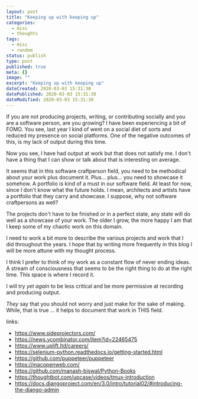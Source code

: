 ```yaml
---
layout: post
title: "Keeping up with keeping up"
categories:
  - misc
  - thoughts
tags:
  - misc
  - random
status: publish
type: post
published: true
meta: {}
image: ""
excerpt: "Keeping up with keeping up"
dateCreated: 2020-03-03 15:31:30
datePublished: 2020-03-03 15:31:30
dateModified: 2020-03-03 15:31:30
---
```


If you are not producing projects, writing, or contributing socially and you are a software person, are you growing? I have been experiencing a bit of FOMO. You see, last year I kind of went on a social diet of sorts and reduced my presence on social platforms. One of the negative outcomes of this, is my lack of output during this time.

Now you see, I have had output at work but that does not satisfy me. I don't have a thing that I can show or talk about that is interesting on average.

It seems that in this software craftperson field, you need to be methodical about your work plus document it. Plus... plus... you need to showcase it somehow. A portfolio is kind of a must in our software field. At least for now, since I don't know what the future holds. I mean, architects and artists have a portfolio that they carry and showcase. I suppose, why not software craftpersons as well?

The projects don't have to be finished or in a perfect state, any state will do well as a showcase of your work. The older I grow, the more happy I am that I keep some of my chaotic work on this domain.

I need to work a bit more to describe the various projects and work that I did throughout the years. I hope that by writing more frequently in this blog I will be more attune with my thought process.

I think I prefer to think of my work as a constant flow of never ending ideas. A stream of consciousness that seems to be the right thing to do at the right time. This space is where I record it.

I will try _yet again_ to be less critical and be more permissive at recording and producing output.

_They_ say that you should not worry and just make for the sake of making. While, that is true ... it helps to document that work in THIS field.

links:

- https://www.sideprojectors.com/
- https://news.ycombinator.com/item?id=22465475
- https://www.uplift.ltd/careers/
- https://selenium-python.readthedocs.io/getting-started.html
- https://github.com/puppeteer/puppeteer
- https://macopenweb.com/
- https://github.com/manash-biswal/Python-Books
- https://thoughtbot.com/upcase/videos/tmux-introduction
- https://docs.djangoproject.com/en/3.0/intro/tutorial02/#introducing-the-django-admin
